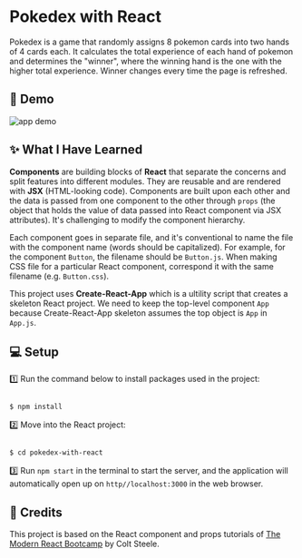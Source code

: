 # Pokedex with React

Pokedex is a game that randomly assigns 8 pokemon cards into two hands of 4 cards each. It calculates the total experience of each hand of pokemon and determines the "winner", where the winning hand is the one with the higher total experience. Winner changes every time the page is refreshed.

## 🎉 Demo 

![app demo](Assets/Pokedex.gif)


## ✨ What I Have Learned

**Components** are building blocks of **React** that separate the concerns and split features into different modules. They are reusable and are rendered with **JSX** (HTML-looking code). Components are built upon each other and the data is passed from one component to the other through `props` (the object that holds the value of data passed into React component via JSX attributes). It's challenging to modify the component hierarchy.

Each component goes in separate file, and it's conventional to name the file with the component name (words should be capitalized). For example, for the component `Button`, the filename should be `Button.js`. When making CSS file for a particular React component, correspond it with the same filename (e.g. `Button.css`).

This project uses **Create-React-App** which is a ultility script that creates a skeleton React project. We need to keep the top-level component `App` because Create-React-App skeleton assumes the top object is `App` in `App.js`.



## 💻 Setup

1️⃣ Run the command below to install packages used in the project:
```sh

$ npm install

```
2️⃣ Move into the React project:
```sh

$ cd pokedex-with-react

```

3️⃣ Run `npm start` in the terminal to start the server, and the application will automatically open up on `http//localhost:3000` in the web browser.


## 👏 Credits

This project is based on the React component and props tutorials of <a href="https://www.udemy.com/course/modern-react-bootcamp/">The Modern React Bootcamp</a> by Colt Steele.
